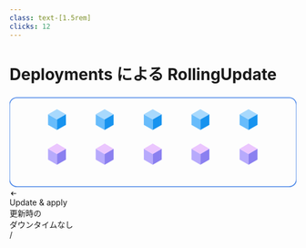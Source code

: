 ```yaml
---
class: text-[1.5rem]
clicks: 12
---
```


# Deployments による RollingUpdate

<div class="grid grid-cols-[1fr,1fr] gap-8 h-[85%]">
  <div class="my-auto">

  <svg width="590" height="194" viewBox="0 0 626 194" fill="none" xmlns="http://www.w3.org/2000/svg">
    <path v-click-hide="3" d="M84 36.1812L103.5 47.3623V70.3291L84 59.1479V36.1812Z" fill="#68BCFB"/>
    <path v-click-hide="3" d="M123 36.0819L103.5 47.2631V70.3291L123 59.1479V36.0819Z" fill="#1793EF"/>
    <path v-click-hide="3" d="M84 36.1812L103.5 25L123 36.1812L103.5 47.3624L84 36.1812Z" fill="#A8D9FD"/>
    <path v-click-hide="5" d="M188 36.1812L207.5 47.3623V70.3291L188 59.1479V36.1812Z" fill="#68BCFB"/>
    <path v-click-hide="5" d="M227 36.0819L207.5 47.2631V70.3291L227 59.1479V36.0819Z" fill="#1793EF"/>
    <path v-click-hide="5" d="M188 36.1812L207.5 25L227 36.1812L207.5 47.3624L188 36.1812Z" fill="#A8D9FD"/>
    <path v-click-hide="7" d="M293 36.1812L312.5 47.3623V70.3291L293 59.1479V36.1812Z" fill="#68BCFB"/>
    <path v-click-hide="7" d="M332 36.0819L312.5 47.2631V70.3291L332 59.1479V36.0819Z" fill="#1793EF"/>
    <path v-click-hide="7" d="M293 36.1812L312.5 25L332 36.1812L312.5 47.3624L293 36.1812Z" fill="#A8D9FD"/>
    <path v-click-hide="9" d="M397 36.1812L416.5 47.3623V70.3291L397 59.1479V36.1812Z" fill="#68BCFB"/>
    <path v-click-hide="9" d="M436 36.0819L416.5 47.2631V70.3291L436 59.1479V36.0819Z" fill="#1793EF"/>
    <path v-click-hide="9" d="M397 36.1812L416.5 25L436 36.1812L416.5 47.3624L397 36.1812Z" fill="#A8D9FD"/>
    <path v-click-hide="11" d="M502 36.1812L521.5 47.3623V70.3291L502 59.1479V36.1812Z" fill="#68BCFB"/>
    <path v-click-hide="11" d="M541 36.0819L521.5 47.2631V70.3291L541 59.1479V36.0819Z" fill="#1793EF"/>
    <path v-click-hide="11" d="M502 36.1812L521.5 25L541 36.1812L521.5 47.3624L502 36.1812Z" fill="#A8D9FD"/>
    <path v-click="2" d="M84 111.43L103.5 122.859V146.336L84 134.907V111.43Z" fill="#B7AAFC"/>
    <path v-click="2" d="M123 111.328L103.5 122.758V146.336L123 134.907V111.328Z" fill="#8B80F0"/>
    <path v-click="2" d="M84 111.43L103.5 100L123 111.43L103.5 122.859L84 111.43Z" fill="#EBC6FE"/>
    <path v-click="4" d="M188 111.43L207.5 122.859V146.336L188 134.907V111.43Z" fill="#B7AAFC"/>
    <path v-click="4" d="M227 111.328L207.5 122.758V146.336L227 134.907V111.328Z" fill="#8B80F0"/>
    <path v-click="4" d="M188 111.43L207.5 100L227 111.43L207.5 122.859L188 111.43Z" fill="#EBC6FE"/>
    <path v-click="6" d="M293 111.43L312.5 122.859V146.336L293 134.907V111.43Z" fill="#B7AAFC"/>
    <path v-click="6" d="M332 111.328L312.5 122.758V146.336L332 134.907V111.328Z" fill="#8B80F0"/>
    <path v-click="6" d="M293 111.43L312.5 100L332 111.43L312.5 122.859L293 111.43Z" fill="#EBC6FE"/>
    <path v-click="8" d="M397 111.43L416.5 122.859V146.336L397 134.907V111.43Z" fill="#B7AAFC"/>
    <path v-click="8" d="M436 111.328L416.5 122.758V146.336L436 134.907V111.328Z" fill="#8B80F0"/>
    <path v-click="8" d="M397 111.43L416.5 100L436 111.43L416.5 122.859L397 111.43Z" fill="#EBC6FE"/>
    <path v-click="10" d="M502 111.43L521.5 122.859V146.336L502 134.907V111.43Z" fill="#B7AAFC"/>
    <path v-click="10" d="M541 111.328L521.5 122.758V146.336L541 134.907V111.328Z" fill="#8B80F0"/>
    <path v-click="10" d="M502 111.43L521.5 100L541 111.43L521.5 122.859L502 111.43Z" fill="#EBC6FE"/>
    <svg class="fill-[#181818] dark:fill-[#d3d3d3]">
      <path d="M139.409 179V167.364H143.341C144.25 167.364 144.996 167.519 145.58 167.83C146.163 168.136 146.595 168.559 146.875 169.097C147.155 169.634 147.295 170.246 147.295 170.932C147.295 171.617 147.155 172.225 146.875 172.756C146.595 173.286 146.165 173.703 145.585 174.006C145.006 174.305 144.265 174.455 143.364 174.455H140.182V173.182H143.318C143.939 173.182 144.439 173.091 144.818 172.909C145.201 172.727 145.477 172.47 145.648 172.136C145.822 171.799 145.909 171.398 145.909 170.932C145.909 170.466 145.822 170.059 145.648 169.71C145.473 169.362 145.195 169.093 144.812 168.903C144.43 168.71 143.924 168.614 143.295 168.614H140.818V179H139.409ZM144.886 173.773L147.75 179H146.114L143.295 173.773H144.886ZM153.027 179.182C152.186 179.182 151.461 178.996 150.851 178.625C150.245 178.25 149.777 177.727 149.447 177.057C149.122 176.383 148.959 175.598 148.959 174.705C148.959 173.811 149.122 173.023 149.447 172.341C149.777 171.655 150.235 171.121 150.822 170.739C151.413 170.352 152.103 170.159 152.891 170.159C153.345 170.159 153.794 170.235 154.237 170.386C154.68 170.538 155.084 170.784 155.447 171.125C155.811 171.462 156.101 171.909 156.317 172.466C156.533 173.023 156.641 173.708 156.641 174.523V175.091H149.913V173.932H155.277C155.277 173.439 155.179 173 154.982 172.614C154.788 172.227 154.512 171.922 154.152 171.699C153.796 171.475 153.375 171.364 152.891 171.364C152.357 171.364 151.894 171.496 151.504 171.761C151.118 172.023 150.821 172.364 150.612 172.784C150.404 173.205 150.3 173.655 150.3 174.136V174.909C150.3 175.568 150.413 176.127 150.641 176.585C150.872 177.04 151.192 177.386 151.601 177.625C152.01 177.86 152.485 177.977 153.027 177.977C153.379 177.977 153.697 177.928 153.982 177.83C154.269 177.727 154.518 177.576 154.726 177.375C154.934 177.17 155.095 176.917 155.209 176.614L156.504 176.977C156.368 177.417 156.139 177.803 155.817 178.136C155.495 178.466 155.097 178.723 154.624 178.909C154.15 179.091 153.618 179.182 153.027 179.182ZM158.68 182.273V170.273H159.976V171.659H160.135C160.233 171.508 160.37 171.314 160.544 171.08C160.722 170.841 160.976 170.629 161.305 170.443C161.639 170.254 162.089 170.159 162.658 170.159C163.393 170.159 164.04 170.343 164.601 170.71C165.161 171.078 165.599 171.598 165.913 172.273C166.228 172.947 166.385 173.742 166.385 174.659C166.385 175.583 166.228 176.384 165.913 177.062C165.599 177.737 165.163 178.259 164.607 178.631C164.05 178.998 163.408 179.182 162.68 179.182C162.12 179.182 161.671 179.089 161.334 178.903C160.997 178.714 160.737 178.5 160.555 178.261C160.374 178.019 160.233 177.818 160.135 177.659H160.021V182.273H158.68ZM159.999 174.636C159.999 175.295 160.095 175.877 160.288 176.381C160.482 176.881 160.764 177.273 161.135 177.557C161.506 177.837 161.961 177.977 162.499 177.977C163.059 177.977 163.527 177.83 163.902 177.534C164.281 177.235 164.565 176.833 164.754 176.33C164.947 175.822 165.044 175.258 165.044 174.636C165.044 174.023 164.949 173.47 164.76 172.977C164.574 172.481 164.292 172.089 163.913 171.801C163.538 171.509 163.067 171.364 162.499 171.364C161.953 171.364 161.495 171.502 161.124 171.778C160.752 172.051 160.472 172.434 160.283 172.926C160.093 173.415 159.999 173.985 159.999 174.636ZM169.771 167.364V179H168.43V167.364H169.771ZM172.227 179V170.273H173.568V179H172.227ZM172.909 168.818C172.648 168.818 172.422 168.729 172.233 168.551C172.047 168.373 171.955 168.159 171.955 167.909C171.955 167.659 172.047 167.445 172.233 167.267C172.422 167.089 172.648 167 172.909 167C173.17 167 173.394 167.089 173.58 167.267C173.769 167.445 173.864 167.659 173.864 167.909C173.864 168.159 173.769 168.373 173.58 168.551C173.394 168.729 173.17 168.818 172.909 168.818ZM179.57 179.182C178.751 179.182 178.047 178.989 177.456 178.602C176.865 178.216 176.411 177.684 176.092 177.006C175.774 176.328 175.615 175.553 175.615 174.682C175.615 173.795 175.778 173.013 176.104 172.335C176.433 171.653 176.892 171.121 177.479 170.739C178.07 170.352 178.759 170.159 179.547 170.159C180.161 170.159 180.714 170.273 181.206 170.5C181.698 170.727 182.102 171.045 182.416 171.455C182.731 171.864 182.926 172.341 183.001 172.886H181.661C181.558 172.489 181.331 172.136 180.979 171.83C180.63 171.519 180.161 171.364 179.57 171.364C179.047 171.364 178.589 171.5 178.195 171.773C177.804 172.042 177.5 172.422 177.28 172.915C177.064 173.403 176.956 173.977 176.956 174.636C176.956 175.311 177.062 175.898 177.274 176.398C177.49 176.898 177.793 177.286 178.183 177.562C178.577 177.839 179.039 177.977 179.57 177.977C179.918 177.977 180.234 177.917 180.518 177.795C180.803 177.674 181.043 177.5 181.24 177.273C181.437 177.045 181.577 176.773 181.661 176.455H183.001C182.926 176.97 182.738 177.434 182.439 177.847C182.143 178.256 181.751 178.581 181.263 178.824C180.778 179.062 180.214 179.182 179.57 179.182ZM187.53 179.205C186.977 179.205 186.475 179.1 186.024 178.892C185.573 178.68 185.215 178.375 184.95 177.977C184.685 177.576 184.553 177.091 184.553 176.523C184.553 176.023 184.651 175.617 184.848 175.307C185.045 174.992 185.308 174.746 185.638 174.568C185.967 174.39 186.331 174.258 186.729 174.17C187.13 174.08 187.534 174.008 187.939 173.955C188.469 173.886 188.899 173.835 189.229 173.801C189.562 173.763 189.804 173.701 189.956 173.614C190.111 173.527 190.189 173.375 190.189 173.159V173.114C190.189 172.553 190.036 172.117 189.729 171.807C189.426 171.496 188.965 171.341 188.348 171.341C187.708 171.341 187.206 171.481 186.842 171.761C186.479 172.042 186.223 172.341 186.075 172.659L184.803 172.205C185.03 171.674 185.333 171.261 185.712 170.966C186.094 170.667 186.511 170.458 186.962 170.341C187.416 170.22 187.863 170.159 188.303 170.159C188.583 170.159 188.905 170.193 189.268 170.261C189.636 170.326 189.99 170.46 190.331 170.665C190.676 170.869 190.962 171.178 191.189 171.591C191.416 172.004 191.53 172.557 191.53 173.25V179H190.189V177.818H190.121C190.03 178.008 189.878 178.21 189.666 178.426C189.454 178.642 189.172 178.826 188.82 178.977C188.467 179.129 188.037 179.205 187.53 179.205ZM187.734 178C188.265 178 188.712 177.896 189.075 177.688C189.443 177.479 189.719 177.21 189.905 176.881C190.094 176.551 190.189 176.205 190.189 175.841V174.614C190.132 174.682 190.007 174.744 189.814 174.801C189.625 174.854 189.405 174.902 189.155 174.943C188.909 174.981 188.668 175.015 188.433 175.045C188.202 175.072 188.015 175.095 187.871 175.114C187.522 175.159 187.196 175.233 186.893 175.335C186.594 175.434 186.352 175.583 186.166 175.784C185.984 175.981 185.893 176.25 185.893 176.591C185.893 177.057 186.066 177.409 186.411 177.648C186.759 177.883 187.2 178 187.734 178ZM200.159 172.227L198.955 172.568C198.879 172.367 198.767 172.172 198.619 171.983C198.475 171.79 198.278 171.631 198.028 171.506C197.778 171.381 197.458 171.318 197.068 171.318C196.534 171.318 196.089 171.441 195.733 171.688C195.381 171.93 195.205 172.239 195.205 172.614C195.205 172.947 195.326 173.21 195.568 173.403C195.811 173.597 196.189 173.758 196.705 173.886L198 174.205C198.78 174.394 199.362 174.684 199.744 175.074C200.127 175.46 200.318 175.958 200.318 176.568C200.318 177.068 200.174 177.515 199.886 177.909C199.602 178.303 199.205 178.614 198.693 178.841C198.182 179.068 197.587 179.182 196.909 179.182C196.019 179.182 195.282 178.989 194.699 178.602C194.116 178.216 193.746 177.652 193.591 176.909L194.864 176.591C194.985 177.061 195.214 177.413 195.551 177.648C195.892 177.883 196.337 178 196.886 178C197.511 178 198.008 177.867 198.375 177.602C198.746 177.333 198.932 177.011 198.932 176.636C198.932 176.333 198.826 176.08 198.614 175.875C198.402 175.667 198.076 175.511 197.636 175.409L196.182 175.068C195.383 174.879 194.795 174.585 194.42 174.188C194.049 173.786 193.864 173.284 193.864 172.682C193.864 172.189 194.002 171.754 194.278 171.375C194.559 170.996 194.939 170.699 195.42 170.483C195.905 170.267 196.455 170.159 197.068 170.159C197.932 170.159 198.61 170.348 199.102 170.727C199.598 171.106 199.951 171.606 200.159 172.227ZM203.314 179.091C203.034 179.091 202.793 178.991 202.592 178.79C202.392 178.589 202.291 178.348 202.291 178.068C202.291 177.788 202.392 177.547 202.592 177.347C202.793 177.146 203.034 177.045 203.314 177.045C203.594 177.045 203.835 177.146 204.036 177.347C204.236 177.547 204.337 177.788 204.337 178.068C204.337 178.254 204.289 178.424 204.195 178.58C204.104 178.735 203.981 178.86 203.825 178.955C203.674 179.045 203.503 179.091 203.314 179.091ZM203.314 172.614C203.034 172.614 202.793 172.513 202.592 172.312C202.392 172.112 202.291 171.871 202.291 171.591C202.291 171.311 202.392 171.07 202.592 170.869C202.793 170.669 203.034 170.568 203.314 170.568C203.594 170.568 203.835 170.669 204.036 170.869C204.236 171.07 204.337 171.311 204.337 171.591C204.337 171.777 204.289 171.947 204.195 172.102C204.104 172.258 203.981 172.383 203.825 172.477C203.674 172.568 203.503 172.614 203.314 172.614ZM214.857 179.159C214.19 179.159 213.589 179.027 213.055 178.761C212.521 178.496 212.093 178.133 211.771 177.67C211.449 177.208 211.273 176.682 211.243 176.091H212.607C212.66 176.617 212.898 177.053 213.322 177.398C213.75 177.739 214.262 177.909 214.857 177.909C215.334 177.909 215.758 177.797 216.129 177.574C216.504 177.35 216.798 177.044 217.01 176.653C217.226 176.259 217.334 175.814 217.334 175.318C217.334 174.811 217.222 174.358 216.999 173.96C216.779 173.559 216.476 173.242 216.089 173.011C215.703 172.78 215.262 172.663 214.766 172.659C214.41 172.655 214.044 172.71 213.669 172.824C213.294 172.934 212.985 173.076 212.743 173.25L211.425 173.091L212.129 167.364H218.175V168.614H213.311L212.902 172.045H212.97C213.209 171.856 213.508 171.699 213.868 171.574C214.228 171.449 214.603 171.386 214.993 171.386C215.705 171.386 216.339 171.557 216.896 171.898C217.457 172.235 217.896 172.697 218.214 173.284C218.536 173.871 218.697 174.542 218.697 175.295C218.697 176.038 218.531 176.701 218.197 177.284C217.868 177.864 217.413 178.322 216.834 178.659C216.254 178.992 215.595 179.159 214.857 179.159Z"/>
      <path d="M18 179H14.4091V167.364H18.1591C19.2879 167.364 20.2538 167.597 21.0568 168.062C21.8598 168.525 22.4754 169.189 22.9034 170.057C23.3314 170.92 23.5455 171.955 23.5455 173.159C23.5455 174.371 23.3295 175.415 22.8977 176.29C22.4659 177.161 21.8371 177.831 21.0114 178.301C20.1856 178.767 19.1818 179 18 179ZM15.8182 177.75H17.9091C18.8712 177.75 19.6686 177.564 20.3011 177.193C20.9337 176.822 21.4053 176.294 21.7159 175.608C22.0265 174.922 22.1818 174.106 22.1818 173.159C22.1818 172.22 22.0284 171.411 21.7216 170.733C21.4148 170.051 20.9564 169.528 20.3466 169.165C19.7367 168.797 18.9773 168.614 18.0682 168.614H15.8182V177.75ZM29.3864 179.182C28.5455 179.182 27.8201 178.996 27.2102 178.625C26.6042 178.25 26.1364 177.727 25.8068 177.057C25.4811 176.383 25.3182 175.598 25.3182 174.705C25.3182 173.811 25.4811 173.023 25.8068 172.341C26.1364 171.655 26.5947 171.121 27.1818 170.739C27.7727 170.352 28.4621 170.159 29.25 170.159C29.7045 170.159 30.1534 170.235 30.5966 170.386C31.0398 170.538 31.4432 170.784 31.8068 171.125C32.1705 171.462 32.4602 171.909 32.6761 172.466C32.892 173.023 33 173.708 33 174.523V175.091H26.2727V173.932H31.6364C31.6364 173.439 31.5379 173 31.3409 172.614C31.1477 172.227 30.8712 171.922 30.5114 171.699C30.1553 171.475 29.7348 171.364 29.25 171.364C28.7159 171.364 28.2538 171.496 27.8636 171.761C27.4773 172.023 27.1799 172.364 26.9716 172.784C26.7633 173.205 26.6591 173.655 26.6591 174.136V174.909C26.6591 175.568 26.7727 176.127 27 176.585C27.2311 177.04 27.5511 177.386 27.9602 177.625C28.3693 177.86 28.8447 177.977 29.3864 177.977C29.7386 177.977 30.0568 177.928 30.3409 177.83C30.6288 177.727 30.8769 177.576 31.0852 177.375C31.2936 177.17 31.4545 176.917 31.5682 176.614L32.8636 176.977C32.7273 177.417 32.4981 177.803 32.1761 178.136C31.8542 178.466 31.4564 178.723 30.983 178.909C30.5095 179.091 29.9773 179.182 29.3864 179.182ZM35.0398 182.273V170.273H36.3352V171.659H36.4943C36.5928 171.508 36.7292 171.314 36.9034 171.08C37.0814 170.841 37.3352 170.629 37.6648 170.443C37.9981 170.254 38.4489 170.159 39.017 170.159C39.7519 170.159 40.3996 170.343 40.9602 170.71C41.5208 171.078 41.9583 171.598 42.2727 172.273C42.5871 172.947 42.7443 173.742 42.7443 174.659C42.7443 175.583 42.5871 176.384 42.2727 177.062C41.9583 177.737 41.5227 178.259 40.9659 178.631C40.4091 178.998 39.767 179.182 39.0398 179.182C38.4792 179.182 38.0303 179.089 37.6932 178.903C37.3561 178.714 37.0966 178.5 36.9148 178.261C36.733 178.019 36.5928 177.818 36.4943 177.659H36.3807V182.273H35.0398ZM36.358 174.636C36.358 175.295 36.4545 175.877 36.6477 176.381C36.8409 176.881 37.1231 177.273 37.4943 177.557C37.8655 177.837 38.3201 177.977 38.858 177.977C39.4186 177.977 39.8864 177.83 40.2614 177.534C40.6402 177.235 40.9242 176.833 41.1136 176.33C41.3068 175.822 41.4034 175.258 41.4034 174.636C41.4034 174.023 41.3087 173.47 41.1193 172.977C40.9337 172.481 40.6515 172.089 40.2727 171.801C39.8977 171.509 39.4261 171.364 38.858 171.364C38.3125 171.364 37.8542 171.502 37.483 171.778C37.1117 172.051 36.8314 172.434 36.642 172.926C36.4527 173.415 36.358 173.985 36.358 174.636ZM46.1307 167.364V179H44.7898V167.364H46.1307ZM52.1321 179.182C51.3442 179.182 50.6529 178.994 50.0582 178.619C49.4673 178.244 49.0052 177.72 48.6719 177.045C48.3423 176.371 48.1776 175.583 48.1776 174.682C48.1776 173.773 48.3423 172.979 48.6719 172.301C49.0052 171.623 49.4673 171.097 50.0582 170.722C50.6529 170.347 51.3442 170.159 52.1321 170.159C52.92 170.159 53.6094 170.347 54.2003 170.722C54.795 171.097 55.2571 171.623 55.5866 172.301C55.92 172.979 56.0866 173.773 56.0866 174.682C56.0866 175.583 55.92 176.371 55.5866 177.045C55.2571 177.72 54.795 178.244 54.2003 178.619C53.6094 178.994 52.92 179.182 52.1321 179.182ZM52.1321 177.977C52.7306 177.977 53.223 177.824 53.6094 177.517C53.9957 177.21 54.2817 176.807 54.4673 176.307C54.6529 175.807 54.7457 175.265 54.7457 174.682C54.7457 174.098 54.6529 173.555 54.4673 173.051C54.2817 172.547 53.9957 172.14 53.6094 171.83C53.223 171.519 52.7306 171.364 52.1321 171.364C51.5336 171.364 51.0412 171.519 50.6548 171.83C50.2685 172.14 49.9825 172.547 49.7969 173.051C49.6113 173.555 49.5185 174.098 49.5185 174.682C49.5185 175.265 49.6113 175.807 49.7969 176.307C49.9825 176.807 50.2685 177.21 50.6548 177.517C51.0412 177.824 51.5336 177.977 52.1321 177.977ZM58.6847 182.273C58.4574 182.273 58.2547 182.254 58.0767 182.216C57.8987 182.182 57.7756 182.148 57.7074 182.114L58.0483 180.932C58.3741 181.015 58.6619 181.045 58.9119 181.023C59.1619 181 59.3835 180.888 59.5767 180.688C59.7737 180.491 59.9536 180.17 60.1165 179.727L60.3665 179.045L57.1392 170.273H58.5938L61.0028 177.227H61.0938L63.5028 170.273H64.9574L61.2528 180.273C61.0862 180.723 60.8797 181.097 60.6335 181.392C60.3873 181.691 60.1013 181.913 59.7756 182.057C59.4536 182.201 59.09 182.273 58.6847 182.273ZM66.7273 179V170.273H68.0227V171.636H68.1364C68.3182 171.17 68.6117 170.809 69.017 170.551C69.4223 170.29 69.9091 170.159 70.4773 170.159C71.053 170.159 71.5322 170.29 71.9148 170.551C72.3011 170.809 72.6023 171.17 72.8182 171.636H72.9091C73.1326 171.186 73.4678 170.828 73.9148 170.562C74.3617 170.294 74.8977 170.159 75.5227 170.159C76.303 170.159 76.9413 170.403 77.4375 170.892C77.9337 171.377 78.1818 172.133 78.1818 173.159V179H76.8409V173.159C76.8409 172.515 76.6648 172.055 76.3125 171.778C75.9602 171.502 75.5455 171.364 75.0682 171.364C74.4545 171.364 73.9792 171.549 73.642 171.92C73.3049 172.288 73.1364 172.754 73.1364 173.318V179H71.7727V173.023C71.7727 172.527 71.6117 172.127 71.2898 171.824C70.9678 171.517 70.553 171.364 70.0455 171.364C69.697 171.364 69.3712 171.456 69.0682 171.642C68.7689 171.828 68.5265 172.085 68.3409 172.415C68.1591 172.741 68.0682 173.117 68.0682 173.545V179H66.7273ZM84.2926 179.182C83.4517 179.182 82.7263 178.996 82.1165 178.625C81.5104 178.25 81.0426 177.727 80.7131 177.057C80.3873 176.383 80.2244 175.598 80.2244 174.705C80.2244 173.811 80.3873 173.023 80.7131 172.341C81.0426 171.655 81.5009 171.121 82.0881 170.739C82.679 170.352 83.3684 170.159 84.1562 170.159C84.6108 170.159 85.0597 170.235 85.5028 170.386C85.946 170.538 86.3494 170.784 86.7131 171.125C87.0767 171.462 87.3665 171.909 87.5824 172.466C87.7983 173.023 87.9062 173.708 87.9062 174.523V175.091H81.179V173.932H86.5426C86.5426 173.439 86.4441 173 86.2472 172.614C86.054 172.227 85.7775 171.922 85.4176 171.699C85.0616 171.475 84.6411 171.364 84.1562 171.364C83.6222 171.364 83.16 171.496 82.7699 171.761C82.3835 172.023 82.0862 172.364 81.8778 172.784C81.6695 173.205 81.5653 173.655 81.5653 174.136V174.909C81.5653 175.568 81.679 176.127 81.9062 176.585C82.1373 177.04 82.4574 177.386 82.8665 177.625C83.2756 177.86 83.7509 177.977 84.2926 177.977C84.6449 177.977 84.9631 177.928 85.2472 177.83C85.535 177.727 85.7831 177.576 85.9915 177.375C86.1998 177.17 86.3608 176.917 86.4744 176.614L87.7699 176.977C87.6335 177.417 87.4044 177.803 87.0824 178.136C86.7604 178.466 86.3627 178.723 85.8892 178.909C85.4157 179.091 84.8835 179.182 84.2926 179.182ZM91.2869 173.75V179H89.946V170.273H91.2415V171.636H91.3551C91.5597 171.193 91.8703 170.837 92.2869 170.568C92.7036 170.295 93.2415 170.159 93.9006 170.159C94.4915 170.159 95.0085 170.28 95.4517 170.523C95.8949 170.761 96.2396 171.125 96.4858 171.614C96.732 172.098 96.8551 172.712 96.8551 173.455V179H95.5142V173.545C95.5142 172.86 95.3362 172.326 94.9801 171.943C94.6241 171.557 94.1354 171.364 93.5142 171.364C93.0862 171.364 92.7036 171.456 92.3665 171.642C92.0331 171.828 91.7699 172.098 91.5767 172.455C91.3835 172.811 91.2869 173.242 91.2869 173.75ZM103.101 170.273V171.409H98.5781V170.273H103.101ZM99.8963 168.182H101.237V176.5C101.237 176.879 101.292 177.163 101.402 177.352C101.516 177.538 101.66 177.663 101.834 177.727C102.012 177.788 102.199 177.818 102.396 177.818C102.544 177.818 102.665 177.811 102.76 177.795C102.855 177.777 102.93 177.761 102.987 177.75L103.26 178.955C103.169 178.989 103.042 179.023 102.879 179.057C102.716 179.095 102.51 179.114 102.26 179.114C101.881 179.114 101.51 179.032 101.146 178.869C100.786 178.706 100.487 178.458 100.249 178.125C100.014 177.792 99.8963 177.371 99.8963 176.864V168.182ZM111.143 172.227L109.939 172.568C109.863 172.367 109.751 172.172 109.604 171.983C109.46 171.79 109.263 171.631 109.013 171.506C108.763 171.381 108.443 171.318 108.053 171.318C107.518 171.318 107.073 171.441 106.717 171.688C106.365 171.93 106.189 172.239 106.189 172.614C106.189 172.947 106.31 173.21 106.553 173.403C106.795 173.597 107.174 173.758 107.689 173.886L108.984 174.205C109.765 174.394 110.346 174.684 110.729 175.074C111.111 175.46 111.303 175.958 111.303 176.568C111.303 177.068 111.159 177.515 110.871 177.909C110.587 178.303 110.189 178.614 109.678 178.841C109.166 179.068 108.571 179.182 107.893 179.182C107.003 179.182 106.267 178.989 105.683 178.602C105.1 178.216 104.731 177.652 104.575 176.909L105.848 176.591C105.969 177.061 106.198 177.413 106.536 177.648C106.876 177.883 107.321 178 107.871 178C108.496 178 108.992 177.867 109.359 177.602C109.731 177.333 109.916 177.011 109.916 176.636C109.916 176.333 109.81 176.08 109.598 175.875C109.386 175.667 109.06 175.511 108.621 175.409L107.166 175.068C106.367 174.879 105.78 174.585 105.405 174.188C105.034 173.786 104.848 173.284 104.848 172.682C104.848 172.189 104.986 171.754 105.263 171.375C105.543 170.996 105.924 170.699 106.405 170.483C106.89 170.267 107.439 170.159 108.053 170.159C108.916 170.159 109.594 170.348 110.087 170.727C110.583 171.106 110.935 171.606 111.143 172.227Z"/>
    </svg>
    <path d="M16 1H610V-1H16V1ZM625 16V178H627V16H625ZM610 193H16V195H610V193ZM1 178V16H-1V178H1ZM16 193C7.71574 193 1 186.284 1 178H-1C-1 187.389 6.61117 195 16 195V193ZM625 178C625 186.284 618.284 193 610 193V195C619.389 195 627 187.389 627 178H625ZM610 1C618.284 1 625 7.71573 625 16H627C627 6.61116 619.389 -1 610 -1V1ZM16 -1C6.61116 -1 -1 6.61116 -1 16H1C1 7.71573 7.71573 1 16 1V-1Z"
      fill="#4A86E8"/>
  </svg>

  </div>
  <div class="my-auto">

  <div v-click="1" class="flex items-center">
    <svg
      xmlns="http://www.w3.org/2000/svg"
      aria-hidden="true"
      role="img"
      width="1em"
      height="1em"
      preserveAspectRatio="xMidYMid meet"
      viewBox="0 0 24 24"
      class="h-8 fill-[#181818] dark:fill-[#d3d3d3]"
    >
      <g transform="translate(24 0) scale(-1 1)">
        <path d="m14 18l-1.4-1.45L16.15 13H4v-2h12.15L12.6 7.45L14 6l6 6Z"/>
      </g>
    </svg>
    <div class="ml-4">Update & apply</div>
  </div>
  <div v-click="12" class="mt-8">
    更新時の<br>
    ダウンタイムなし
  </div>

  </div>
</div>

<div
  class="absolute bottom-[1rem] right-[1rem] text-[1rem]"
>
  <SlideCurrentNo /> / <SlidesTotal />
</div>